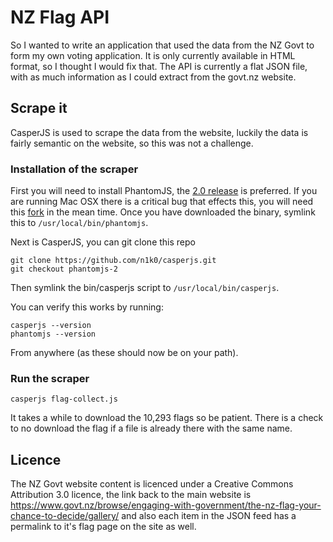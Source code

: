 # NZ Flag API

So I wanted to write an application that used the data from the NZ Govt to form my own voting application. It is only currently available in HTML format, so I thought I would fix that. The API is currently a flat JSON file, with as much information as I could extract from the govt.nz website.

## Scrape it

CasperJS is used to scrape the data from the website, luckily the data is fairly semantic on the website, so this was not a challenge.

### Installation of the scraper

First you will need to install PhantomJS, the [2.0 release](http://phantomjs.org/download.html) is preferred. If you are running Mac OSX there is a critical bug that effects this, you will need this [fork](https://github.com/eugene1g/phantomjs/releases) in the mean time. Once you have downloaded the binary, symlink this to <code>/usr/local/bin/phantomjs</code>.

Next is CasperJS, you can git clone this repo

```
git clone https://github.com/n1k0/casperjs.git
git checkout phantomjs-2
```

Then symlink the bin/casperjs script to <code>/usr/local/bin/casperjs</code>.

You can verify this works by running:

```
casperjs --version
phantomjs --version
```

From anywhere (as these should now be on your path).

### Run the scraper

```
casperjs flag-collect.js
```

It takes a while to download the 10,293 flags so be patient. There is a check to no download the flag if a file is already there with the same name.

## Licence

The NZ Govt website content is licenced under a Creative Commons Attribution 3.0 licence, the link back to the main website is https://www.govt.nz/browse/engaging-with-government/the-nz-flag-your-chance-to-decide/gallery/ and also each item in the JSON feed has a permalink to it's flag page on the site as well.
